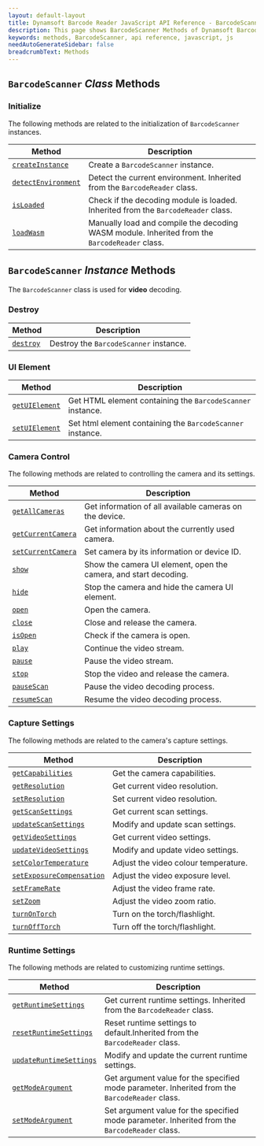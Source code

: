 ```yaml
---
layout: default-layout
title: Dynamsoft Barcode Reader JavaScript API Reference - BarcodeScanner Methods
description: This page shows BarcodeScanner Methods of Dynamsoft Barcode Reader JavaScript SDK.
keywords: methods, BarcodeScanner, api reference, javascript, js
needAutoGenerateSidebar: false
breadcrumbText: Methods
---
```


## `BarcodeScanner` *Class* Methods

### Initialize

The following methods are related to the initialization of `BarcodeScanner` instances.

| Method               | Description |
|----------------------|-------------|
| [`createInstance`](initialize-and-destroy.md#createinstance) | Create a  `BarcodeScanner` instance. |
| [`detectEnvironment`](../BarcodeReader/methods/initialize-and-destroy.md#detectenvironment) | Detect the current environment. Inherited from the `BarcodeReader` class. |
| [`isLoaded`](../BarcodeReader/methods/initialize-and-destroy.md#isloaded) | Check if the decoding module is loaded. Inherited from the `BarcodeReader` class. |
| [`loadWasm`](../BarcodeReader/methods/initialize-and-destroy.md#loadwasm) | Manually load and compile the decoding WASM module. Inherited from the `BarcodeReader` class. |

## `BarcodeScanner` *Instance* Methods

The `BarcodeScanner` class is used for **video** decoding.

### Destroy

| Method               | Description |
|----------------------|-------------|
| [`destroy`](initialize-and-destroy.md#destroy) | Destroy the `BarcodeScanner` instance. |

### UI Element

| Method               | Description |
|----------------------|-------------|
| [`getUIElement`](initialize-and-destroy.md#getuielement) | Get HTML element containing the `BarcodeScanner` instance. |
| [`setUIElement`](initialize-and-destroy.md#setuielement) | Set html element containing the `BarcodeScanner` instance. |

### Camera Control

The following methods are related to controlling the camera and its settings.

| Method               | Description |
|----------------------|-------------|
| [`getAllCameras`](camera-controls.md#getallcameras) | Get information of all available cameras on the device. |
| [`getCurrentCamera`](camera-controls.md#getcurrentcamera) | Get information about the currently used camera. |
| [`setCurrentCamera`](camera-controls.md#setcurrentcamera) | Set camera by its information or device ID. |
| [`show`](camera-controls.md#show) | Show the camera UI element, open the camera, and start decoding. |
| [`hide`](camera-controls.md#hide) | Stop the camera and hide the camera UI element. |
| [`open`](camera-controls.md#open) | Open the camera. |
| [`close`](camera-controls.md#close) | Close and release the camera. |
| [`isOpen`](camera-controls.md#isopen) | Check if the camera is open. |
| [`play`](camera-controls.md#play) | Continue the video stream. |
| [`pause`](camera-controls.md#pause) | Pause the video stream. |
| [`stop`](camera-controls.md#stop) | Stop the video and release the camera. |
| [`pauseScan`](camera-controls.md#pausescan) | Pause the video decoding process. |
| [`resumeScan`](camera-controls.md#resumescan) | Resume the video decoding process. |

### Capture Settings

The following methods are related to the camera's capture settings.

| Method               | Description |
|----------------------|-------------|
| [`getCapabilities`](capture-settings.md#getcapabilities) | Get the camera capabilities. |
| [`getResolution`](capture-settings.md#getresolution) | Get current video resolution. |
| [`setResolution`](capture-settings.md#setresolution) | Set current video resolution. |
| [`getScanSettings`](capture-settings.md#getscansettings) | Get current scan settings. |
| [`updateScanSettings`](capture-settings.md#updatescansettings) | Modify and update scan settings. |
| [`getVideoSettings`](capture-settings.md#getvideosettings) | Get current video settings. |
| [`updateVideoSettings`](capture-settings.md#updatevideosettings) | Modify and update video settings. |
| [`setColorTemperature`](capture-settings.md#setcolortemperature) | Adjust the video colour temperature. |
| [`setExposureCompensation`](capture-settings.md#setexposurecompensation) | Adjust the video exposure level. |
| [`setFrameRate`](capture-settings.md#setframerate) | Adjust the video frame rate. |
| [`setZoom`](capture-settings.md#setzoom) | Adjust the video zoom ratio. |
| [`turnOnTorch`](capture-settings.md#turnontorch) | Turn on the torch/flashlight. |
| [`turnOffTorch`](capture-settings.md#turnofftorch) | Turn off the torch/flashlight. |

### Runtime Settings

The following methods are related to customizing runtime settings.

| Method               | Description |
|----------------------|-------------|
| [`getRuntimeSettings`](../BarcodeReader/methods/parameter-and-runtime-settings.md#getruntimesettings) | Get current runtime settings. Inherited from the `BarcodeReader` class. |
| [`resetRuntimeSettings`](../BarcodeReader/methods/parameter-and-runtime-settings.md#resetruntimesettings) | Reset runtime settings to default.Inherited from the `BarcodeReader` class. |
| [`updateRuntimeSettings`](runtime-settings.md#updateruntimesettings.md) | Modify and update the current runtime settings. |
| [`getModeArgument`](../BarcodeReader/methods/parameter-and-runtime-settings.md#getmodeargument) | Get argument value for the specified mode parameter. Inherited from the `BarcodeReader` class. |
| [`setModeArgument`](../BarcodeReader/methods/parameter-and-runtime-settings.md#setmodeargument) | Set argument value for the specified mode parameter. Inherited from the `BarcodeReader` class. |
